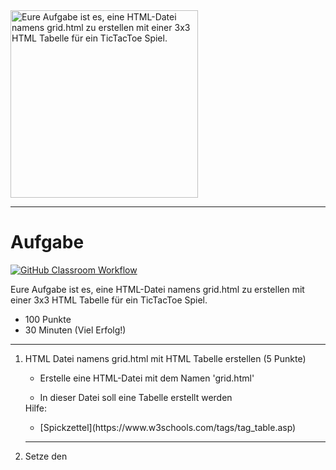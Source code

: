 <img src="https://upload.wikimedia.org/wikipedia/commons/thumb/3/32/Tic_tac_toe.svg/640px-Tic_tac_toe.svg.png" alt="Eure Aufgabe ist es, eine HTML-Datei namens grid.html zu erstellen mit einer 3x3 HTML Tabelle für ein TicTacToe Spiel." width="300"/>

---
# Aufgabe
[![GitHub Classroom Workflow](https://github.com/helsoc7/tictactoe-html-test/actions/workflows/classroom.yml/badge.svg)](https://github.com/helsoc7/tictactoe-html-test/actions/workflows/classroom.yml) 

Eure Aufgabe ist es, eine HTML-Datei namens grid.html zu erstellen mit einer 3x3 HTML Tabelle für ein TicTacToe Spiel.
* 100 Punkte
* 30 Minuten (Viel Erfolg!)

---
<ol>
<li> HTML Datei namens grid.html mit HTML Tabelle erstellen  (5 Punkte)</li>
<ul><li> Erstelle eine HTML-Datei mit dem Namen 'grid.html'</li></ul>
<ul><li> In dieser Datei soll eine Tabelle erstellt werden</li></ul>
Hilfe: 
<ul><li>[Spickzettel](https://www.w3schools.com/tags/tag_table.asp)</li></ul> 

---
<li> Setze den <title> Tag auf 'Welcome to TicTacToe' (5 Punkte)</li>
Hilfe: 
<ul><li>[Spickzettel](https://www.w3schools.com/tags/tag_title.asp)</li></ul> 

---
<li> Tabelle mit der Tabellenüberschrift 'TicTacToe' erstellen (10 Punkte)</li>
Hilfe: 
<ul><li>[Spickzettel](https://www.w3schools.com/tags/tag_caption.asp#:~:text=The%20tag%20defines%20a,align%20and%20place%20the%20caption.)</li></ul> 

---
<li> Setze die ID der Tabelle auf 'game' (5 Punkte)</li>
Hilfe: 
<ul><li>[Spickzettel](https://www.w3schools.com/html/html_id.asp)</li></ul> 

---
<li> HTML Tabelle um 9 Tabellenfelder erweitern (10 Punkte)</li>
Hilfe: 
<ul><li>[Spickzettel](https://www.w3schools.com/tags/tag_td.asp#:~:text=The%20tag%20defines%20a,with%20the%20element))</li></ul> 

---
<li> Jeweils pro Tabellenfeld einen <button> hinzufügen (15 Punkte)</li>
Hilfe: 
<ul><li>[Spickzettel](https://www.w3schools.com/tags/tag_button.asp)</li></ul> 

---
<li> Jeder Button sollte X anzeigen (20 Punkte)</li>
Hilfe: 
<ul><li>[Spickzettel](https://www.w3schools.com/tags/tag_button.asp)</li></ul> 

---
<li> Benennen der IDs jedes Buttons von cell1 bis cell9 (20 Punkte)</li>
Hilfe: 
<ul><li>[Spickzettel](https://www.w3schools.com/html/html_id.asp)</li></ul> 

---
<li> Füge außerhalb der Tabelle eine Schaltfläche 'Play' mit der ID 'play' hinzu (10 Punkte)</li>
Hilfe: 
<ul><li>[Spickzettel](https://www.w3schools.com/tags/tag_button.asp)</li></ul> 

---
</ol>
